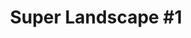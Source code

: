---
ee_id_thing: '185'
site: '1'
type: '2'
inv_num: 2005-021
add_credit:
url: 2005-021-super-landscape-1
title: 'Super Landscape #1'
year: '2005'
display_year: '2005'
medium: NES and Famicom Cartridge mods
dims:
pitch: "​Landscape made from my projects Super Mario Clouds and F1 Racer."
ps: "​This wasn’t supposed to be a new thing, but after installing two of my projects
  together, Super Mario Clouds, and F1 Racer, I liked it so much, I decided it was
  a new project. But yeah, this is just two earlier things installed together."
live_url:
youtube:
https://github.com/coryarcangel/alu:
imgs: super-landscape-2005-021-install-database-migros-unknown.jpg
subheading:
download:
commission:
related: |-
  [7] [2002-001-super-mario-clouds] 2002-001 Super Mario Clouds
  [15] [2004-002-f1-racer-mod] 2004-002 F1 Racer Mod (aka Japanese Driving Game)
  [4228] [2013-196-quickoffice] 2013-196 QuickOffice
  [4281] [2015-068-quickoffice] 2015-068 QuickOffice
layout: things-i-made
---